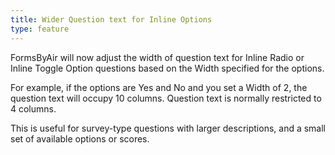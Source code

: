 ```yaml
---
title: Wider Question text for Inline Options
type: feature
---
```


FormsByAir will now adjust the width of question text for Inline Radio or Inline Toggle Option questions based on the Width specified for the options.

For example, if the options are Yes and No and you set a Width of 2, the question text will occupy 10 columns. Question text is normally restricted to 4 columns.

This is useful for survey-type questions with larger descriptions, and a small set of available options or scores.